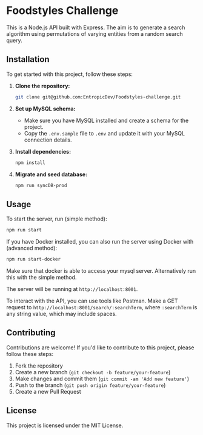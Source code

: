# Foodstyles Challenge

This is a Node.js API built with Express. The aim is to generate a search algorithm using permutations of varying entities from a random search query.

## Installation

To get started with this project, follow these steps:

1. **Clone the repository:**

   ```bash
   git clone git@github.com:EntropicDev/Foodstyles-challenge.git
   ```

2. **Set up MySQL schema:**

   - Make sure you have MySQL installed and create a schema for the project.
   - Copy the `.env.sample` file to `.env` and update it with your MySQL connection details.

3. **Install dependencies:**

   ```bash
   npm install
   ```

4. **Migrate and seed database:**
   ```bash
   npm run syncDB-prod
   ```

## Usage

To start the server, run (simple method):

```bash
npm run start
```

If you have Docker installed, you can also run the server using Docker with (advanced method):

```bash
npm run start-docker
```

Make sure that docker is able to access your mysql server. Alternatively run this with the simple method.

The server will be running at `http://localhost:8001`.

To interact with the API, you can use tools like Postman. Make a GET request to `http://localhost:8001/search/:searchTerm`, where `:searchTerm` is any string value, which may include spaces.

## Contributing

Contributions are welcome! If you'd like to contribute to this project, please follow these steps:

1. Fork the repository
2. Create a new branch (`git checkout -b feature/your-feature`)
3. Make changes and commit them (`git commit -am 'Add new feature'`)
4. Push to the branch (`git push origin feature/your-feature`)
5. Create a new Pull Request

## License

This project is licensed under the MIT License.
